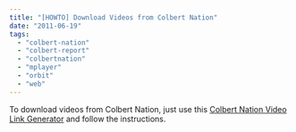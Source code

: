 ```yaml
---
title: "[HOWTO] Download Videos from Colbert Nation"
date: "2011-06-19"
tags: 
  - "colbert-nation"
  - "colbert-report"
  - "colbertnation"
  - "mplayer"
  - "orbit"
  - "web"
---
```


To download videos from Colbert Nation, just use this [Colbert Nation Video Link Generator](http://www.khattam.info/comedy-central-downloader) and follow the instructions.
